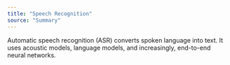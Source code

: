 ```yaml
---
title: "Speech Recognition"
source: "Summary"
---
```

Automatic speech recognition (ASR) converts spoken language into text. It uses acoustic models, language models, and increasingly, end-to-end neural networks.
